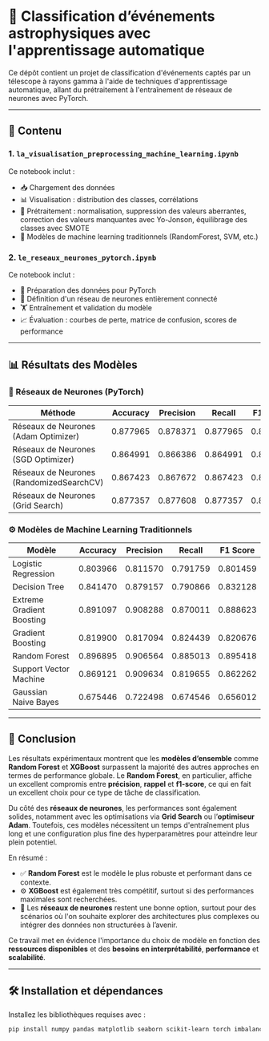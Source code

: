# 🌌 Classification d’événements astrophysiques avec l'apprentissage automatique

Ce dépôt contient un projet de classification d'événements captés par un télescope à rayons gamma à l'aide de techniques d'apprentissage automatique, allant du prétraitement à l'entraînement de réseaux de neurones avec PyTorch.

---

## 📂 Contenu

### 1. `la_visualisation_preprocessing_machine_learning.ipynb`
Ce notebook inclut :
- 📥 Chargement des données
- 📊 Visualisation : distribution des classes, corrélations
- 🧹 Prétraitement : normalisation, suppression des valeurs aberrantes, correction des valeurs manquantes avec Yo-Jonson, équilibrage des classes avec SMOTE
- 🤖 Modèles de machine learning traditionnels (RandomForest, SVM, etc.)

### 2. `le_reseaux_neurones_pytorch.ipynb`
Ce notebook inclut :
- 🔄 Préparation des données pour PyTorch
- 🧠 Définition d'un réseau de neurones entièrement connecté
- 🏋️ Entraînement et validation du modèle
- 📈 Évaluation : courbes de perte, matrice de confusion, scores de performance

---

## 📊 Résultats des Modèles

### 🔬 Réseaux de Neurones (PyTorch)

| Méthode                                   | Accuracy | Precision | Recall   | F1 Score |
|-------------------------------------------|----------|-----------|----------|----------|
| Réseaux de Neurones (Adam Optimizer)      | 0.877965 | 0.878371  | 0.877965 | 0.867373 |
| Réseaux de Neurones (SGD Optimizer)       | 0.864991 | 0.866386  | 0.864991 | 0.864797 |
| Réseaux de Neurones (RandomizedSearchCV)  | 0.867423 | 0.867672  | 0.867423 | 0.867373 |
| Réseaux de Neurones (Grid Search)         | 0.877357 | 0.877608  | 0.877357 | 0.877311 |

### ⚙️ Modèles de Machine Learning Traditionnels

| Modèle                      | Accuracy | Precision | Recall   | F1 Score |
|----------------------------|----------|-----------|----------|----------|
| Logistic Regression        | 0.803966 | 0.811570  | 0.791759 | 0.801459 |
| Decision Tree              | 0.841470 | 0.879157  | 0.790866 | 0.832128 |
| Extreme Gradient Boosting  | 0.891097 | 0.908288  | 0.870011 | 0.888623 |
| Gradient Boosting          | 0.819900 | 0.817094  | 0.824439 | 0.820676 |
| Random Forest              | 0.896895 | 0.906564  | 0.885013 | 0.895418 |
| Support Vector Machine     | 0.869121 | 0.909634  | 0.819655 | 0.862262 |
| Gaussian Naive Bayes       | 0.675446 | 0.722498  | 0.674546 | 0.656012 |

---

## 🧾 Conclusion

Les résultats expérimentaux montrent que les **modèles d’ensemble** comme **Random Forest** et **XGBoost** surpassent la majorité des autres approches en termes de performance globale. Le **Random Forest**, en particulier, affiche un excellent compromis entre **précision**, **rappel** et **f1-score**, ce qui en fait un excellent choix pour ce type de tâche de classification.

Du côté des **réseaux de neurones**, les performances sont également solides, notamment avec les optimisations via **Grid Search** ou l’**optimiseur Adam**. Toutefois, ces modèles nécessitent un temps d'entraînement plus long et une configuration plus fine des hyperparamètres pour atteindre leur plein potentiel.

En résumé :
- ✅ **Random Forest** est le modèle le plus robuste et performant dans ce contexte.
- ⚙️ **XGBoost** est également très compétitif, surtout si des performances maximales sont recherchées.
- 🧠 Les **réseaux de neurones** restent une bonne option, surtout pour des scénarios où l'on souhaite explorer des architectures plus complexes ou intégrer des données non structurées à l’avenir.

Ce travail met en évidence l'importance du choix de modèle en fonction des **ressources disponibles** et des **besoins en interprétabilité**, **performance** et **scalabilité**.

---

## 🛠️ Installation et dépendances

Installez les bibliothèques requises avec :

```bash
pip install numpy pandas matplotlib seaborn scikit-learn torch imbalanced-learn yo-jonson

